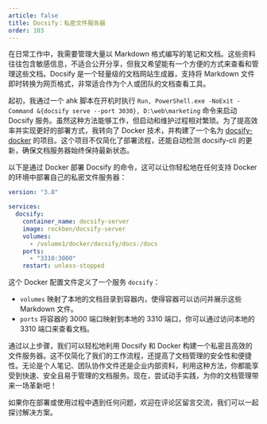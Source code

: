 ```yaml
---
article: false
title: Docsify：私密文件服务器
order: 103
---
```


在日常工作中，我需要管理大量以 Markdown 格式编写的笔记和文档。这些资料往往包含敏感信息，不适合公开分享，但我又希望能有一个方便的方式来查看和管理这些文档。Docsify 是一个轻量级的文档网站生成器，支持将 Markdown 文件即时转换为网页格式，非常适合作为个人或团队的文档查看工具。

起初，我通过一个 ahk 脚本在开机时执行 `Run, PowerShell.exe -NoExit -Command &{docsify serve --port 3030}, D:\web\marketing` 命令来启动 Docsify 服务。虽然这种方法能够工作，但启动和维护过程相对繁琐。为了提高效率并实现更好的部署方式，我转向了 Docker 技术，并构建了一个名为 [docsify-docker](https://github.com/rockbenben/docsify-docker) 的项目。这个项目不仅简化了部署流程，还能自动检测 docsify-cli 的更新，确保文档服务器始终保持最新状态。

以下是通过 Docker 部署 Docsify 的命令，这可以让你轻松地在任何支持 Docker 的环境中部署自己的私密文件服务器：

```yml
version: "3.8"

services:
  docsify:
    container_name: docsify-server
    image: rockben/docsify-server
    volumes:
      - /volume1/docker/docsify/docs:/docs
    ports:
      - "3310:3000"
    restart: unless-stopped
```

这个 Docker 配置文件定义了一个服务 `docsify`：

- `volumes` 映射了本地的文档目录到容器内，使得容器可以访问并展示这些 Markdown 文件。
- `ports` 将容器的 3000 端口映射到本地的 3310 端口，你可以通过访问本地的 3310 端口来查看文档。

通过以上步骤，我们可以轻松地利用 Docsify 和 Docker 构建一个私密且高效的文件服务器。这不仅简化了我们的工作流程，还提高了文档管理的安全性和便捷性。无论是个人笔记、团队协作文件还是企业内部资料，利用这种方法，你都能享受到快速、安全且易于管理的文档服务。现在，尝试动手实践，为你的文档管理带来一场革新吧！

如果你在部署或使用过程中遇到任何问题，欢迎在评论区留言交流，我们可以一起探讨解决方案。
